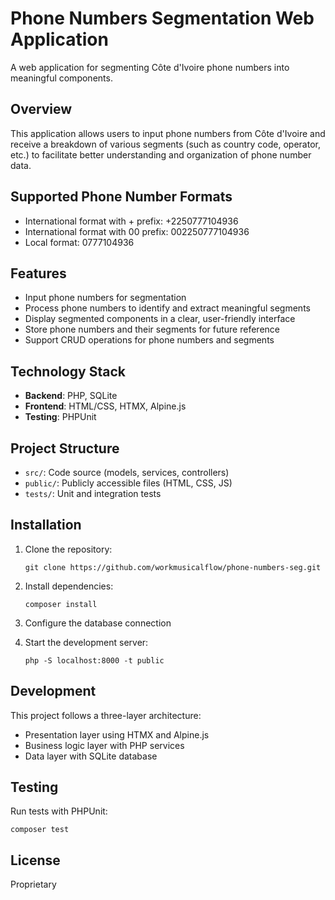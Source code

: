 # Phone Numbers Segmentation Web Application

A web application for segmenting Côte d'Ivoire phone numbers into meaningful components.

## Overview

This application allows users to input phone numbers from Côte d'Ivoire and receive a breakdown of various segments (such as country code, operator, etc.) to facilitate better understanding and organization of phone number data.

## Supported Phone Number Formats

- International format with + prefix: +2250777104936
- International format with 00 prefix: 002250777104936
- Local format: 0777104936

## Features

- Input phone numbers for segmentation
- Process phone numbers to identify and extract meaningful segments
- Display segmented components in a clear, user-friendly interface
- Store phone numbers and their segments for future reference
- Support CRUD operations for phone numbers and segments

## Technology Stack

- **Backend**: PHP, SQLite
- **Frontend**: HTML/CSS, HTMX, Alpine.js
- **Testing**: PHPUnit

## Project Structure

- `src/`: Code source (models, services, controllers)
- `public/`: Publicly accessible files (HTML, CSS, JS)
- `tests/`: Unit and integration tests

## Installation

1. Clone the repository:

   ```
   git clone https://github.com/workmusicalflow/phone-numbers-seg.git
   ```

2. Install dependencies:

   ```
   composer install
   ```

3. Configure the database connection

4. Start the development server:
   ```
   php -S localhost:8000 -t public
   ```

## Development

This project follows a three-layer architecture:

- Presentation layer using HTMX and Alpine.js
- Business logic layer with PHP services
- Data layer with SQLite database

## Testing

Run tests with PHPUnit:

```
composer test
```

## License

Proprietary
